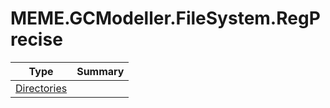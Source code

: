 ﻿
# MEME.GCModeller.FileSystem.RegPrecise

|Type|Summary|
|----|-------|
|[Directories](./Directories.md)||

